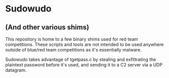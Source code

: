 # Sudowudo 
## (And other various shims)

This repository is home to a few binary shims used for red team competitions. These scripts and tools are not intended to be used anywhere outside of blue/red team competitions as it's essentially malware.

Sudowudo takes advantage of tgetpass.c by stealing and exfiltrating the plaintext password before it's used, and sending it to a C2 server via a UDP datagram.